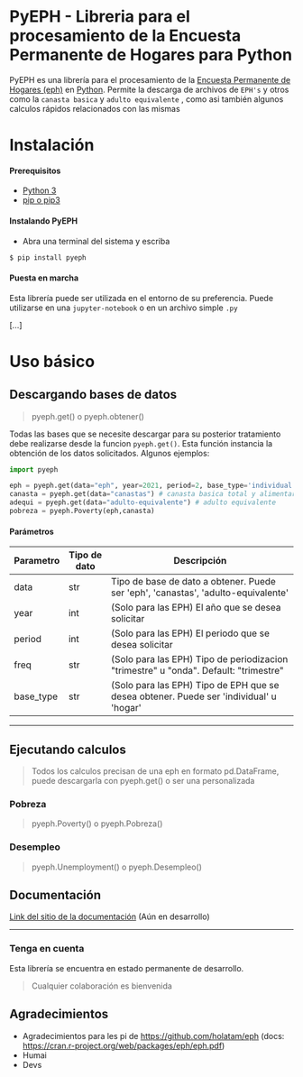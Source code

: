PyEPH - Libreria para el procesamiento de la Encuesta Permanente de Hogares para Python
=====================================

PyEPH es una librería para el procesamiento de la [Encuesta Permanente de Hogares (eph)](https://www.indec.gob.ar/indec/web/Institucional-Indec-BasesDeDatos) en [Python](https://www.python.org/). 
Permite la descarga de archivos de `EPH's` y otros como la `canasta basica` y `adulto equivalente` , como asi también algunos calculos rápidos relacionados con las mismas

# Instalación

#### Prerequisitos
- [Python 3](https://www.python.org/)
- [pip o pip3](https://www.pypi.org/)
#### Instalando PyEPH

- Abra una terminal del sistema y escriba 

```bash
$ pip install pyeph
```

#### Puesta en marcha

Esta librería puede ser utilizada en el entorno de su preferencia. Puede utilizarse en una `jupyter-notebook` o en un archivo simple `.py`

[...]

# Uso básico

## Descargando bases de datos

> pyeph.get() o pyeph.obtener()

Todas las bases que se necesite descargar para su posterior tratamiento debe realizarse desde la funcion `pyeph.get()`. Esta función instancia la obtención de los datos solicitados.
Algunos ejemplos:

```python
import pyeph

eph = pyeph.get(data="eph", year=2021, period=2, base_type='individual') # microdatos
canasta = pyeph.get(data="canastas") # canasta basica total y alimentaria 
adequi = pyeph.get(data="adulto-equivalente") # adulto equivalente
pobreza = pyeph.Poverty(eph,canasta)
```

#### Parámetros

| Parametro | Tipo de dato | Descripción |
| --------- | ------------ | ----------- |
| data | str | Tipo de base de dato a obtener. Puede ser 'eph', 'canastas', 'adulto-equivalente' |
| year | int | (Solo para las EPH) El año que se desea solicitar |
| period | int | (Solo para las EPH) El periodo que se desea solicitar |
| freq | str | (Solo para las EPH) Tipo de periodizacion "trimestre" u "onda". Default: "trimestre" |
| base_type | str | (Solo para las EPH) Tipo de EPH que se desea obtener. Puede ser 'individual' u 'hogar' |



---
## Ejecutando calculos

> Todos los calculos precisan de una eph en formato pd.DataFrame, puede descargarla con pyeph.get() o ser una personalizada


### Pobreza

> pyeph.Poverty() o pyeph.Pobreza()

### Desempleo

> pyeph.Unemployment() o pyeph.Desempleo()

## Documentación

[Link del sitio de la documentación](https://github.com/) (Aún en desarrollo)

---

### Tenga en cuenta

Esta librería se encuentra en estado permanente de desarrollo.

> Cualquier colaboración es bienvenida


## Agradecimientos

- Agradecimientos para les pi de https://github.com/holatam/eph (docs: https://cran.r-project.org/web/packages/eph/eph.pdf)
- Humai
- Devs
